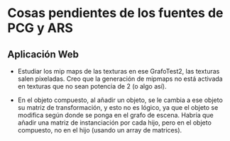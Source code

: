 # Cosas pendientes de los fuentes de PCG y ARS 

## Aplicación Web

- Estudiar los mip maps de las texturas en ese GrafoTest2, las texturas salen pixeladas. Creo que la generación de mipmaps no está activada en texturas que no sean potencia de 2 (o algo así).

- En el objeto compuesto, al añadir un objeto, se le cambia a ese objeto su matriz de transformación, y esto no es lógico, ya que el objeto se modifica según donde se ponga en el grafo de escena. Habría que añadir una matriz de instanciación por cada hijo, pero en el objeto compuesto, no en el hijo (usando un array de matrices).
